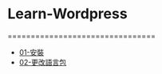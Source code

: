 # Learn-Wordpress
================================

* [01-安裝](01_Learn_wordpress.md)
* [02-更改語言包](02_Learn_wordpress.md)
